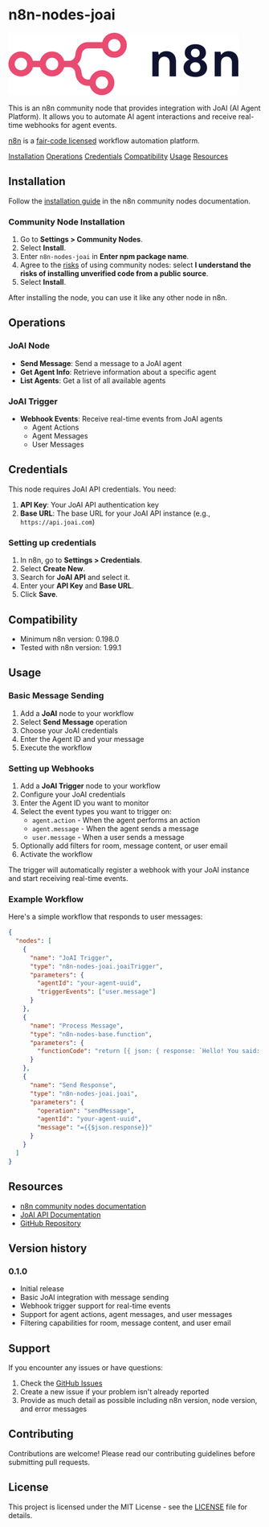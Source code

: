# n8n-nodes-joai

![n8n.io - Workflow Automation](https://raw.githubusercontent.com/n8n-io/n8n/master/assets/n8n-logo.png)

This is an n8n community node that provides integration with JoAI (AI Agent Platform). It allows you to automate AI agent interactions and receive real-time webhooks for agent events.

[n8n](https://n8n.io/) is a [fair-code licensed](https://docs.n8n.io/reference/license/) workflow automation platform.

[Installation](#installation)
[Operations](#operations)
[Credentials](#credentials)
[Compatibility](#compatibility)
[Usage](#usage)
[Resources](#resources)

## Installation

Follow the [installation guide](https://docs.n8n.io/integrations/community-nodes/installation/) in the n8n community nodes documentation.

### Community Node Installation

1. Go to **Settings > Community Nodes**.
2. Select **Install**.
3. Enter `n8n-nodes-joai` in **Enter npm package name**.
4. Agree to the [risks](https://docs.n8n.io/integrations/community-nodes/risks/) of using community nodes: select **I understand the risks of installing unverified code from a public source**.
5. Select **Install**.

After installing the node, you can use it like any other node in n8n.

## Operations

### JoAI Node
- **Send Message**: Send a message to a JoAI agent
- **Get Agent Info**: Retrieve information about a specific agent
- **List Agents**: Get a list of all available agents

### JoAI Trigger
- **Webhook Events**: Receive real-time events from JoAI agents
  - Agent Actions
  - Agent Messages
  - User Messages

## Credentials

This node requires JoAI API credentials. You need:

1. **API Key**: Your JoAI API authentication key
2. **Base URL**: The base URL for your JoAI API instance (e.g., `https://api.joai.com`)

### Setting up credentials

1. In n8n, go to **Settings > Credentials**.
2. Select **Create New**.
3. Search for **JoAI API** and select it.
4. Enter your **API Key** and **Base URL**.
5. Click **Save**.

## Compatibility

- Minimum n8n version: 0.198.0
- Tested with n8n version: 1.99.1

## Usage

### Basic Message Sending

1. Add a **JoAI** node to your workflow
2. Select **Send Message** operation
3. Choose your JoAI credentials
4. Enter the Agent ID and your message
5. Execute the workflow

### Setting up Webhooks

1. Add a **JoAI Trigger** node to your workflow
2. Configure your JoAI credentials
3. Enter the Agent ID you want to monitor
4. Select the event types you want to trigger on:
   - `agent.action` - When the agent performs an action
   - `agent.message` - When the agent sends a message
   - `user.message` - When a user sends a message
5. Optionally add filters for room, message content, or user email
6. Activate the workflow

The trigger will automatically register a webhook with your JoAI instance and start receiving real-time events.

### Example Workflow

Here's a simple workflow that responds to user messages:

```json
{
  "nodes": [
    {
      "name": "JoAI Trigger",
      "type": "n8n-nodes-joai.joaiTrigger",
      "parameters": {
        "agentId": "your-agent-uuid",
        "triggerEvents": ["user.message"]
      }
    },
    {
      "name": "Process Message",
      "type": "n8n-nodes-base.function",
      "parameters": {
        "functionCode": "return [{ json: { response: `Hello! You said: ${$json.content}` } }];"
      }
    },
    {
      "name": "Send Response",
      "type": "n8n-nodes-joai.joai",
      "parameters": {
        "operation": "sendMessage",
        "agentId": "your-agent-uuid",
        "message": "={{$json.response}}"
      }
    }
  ]
}
```

## Resources

- [n8n community nodes documentation](https://docs.n8n.io/integrations/community-nodes/)
- [JoAI API Documentation](https://docs.joai.com)
- [GitHub Repository](https://github.com/JoAiHQ/n8n-nodes-joai)

## Version history

### 0.1.0
- Initial release
- Basic JoAI integration with message sending
- Webhook trigger support for real-time events
- Support for agent actions, agent messages, and user messages
- Filtering capabilities for room, message content, and user email

## Support

If you encounter any issues or have questions:

1. Check the [GitHub Issues](https://github.com/JoAiHQ/n8n-nodes-joai/issues)
2. Create a new issue if your problem isn't already reported
3. Provide as much detail as possible including n8n version, node version, and error messages

## Contributing

Contributions are welcome! Please read our contributing guidelines before submitting pull requests.

## License

This project is licensed under the MIT License - see the [LICENSE](LICENSE) file for details.
